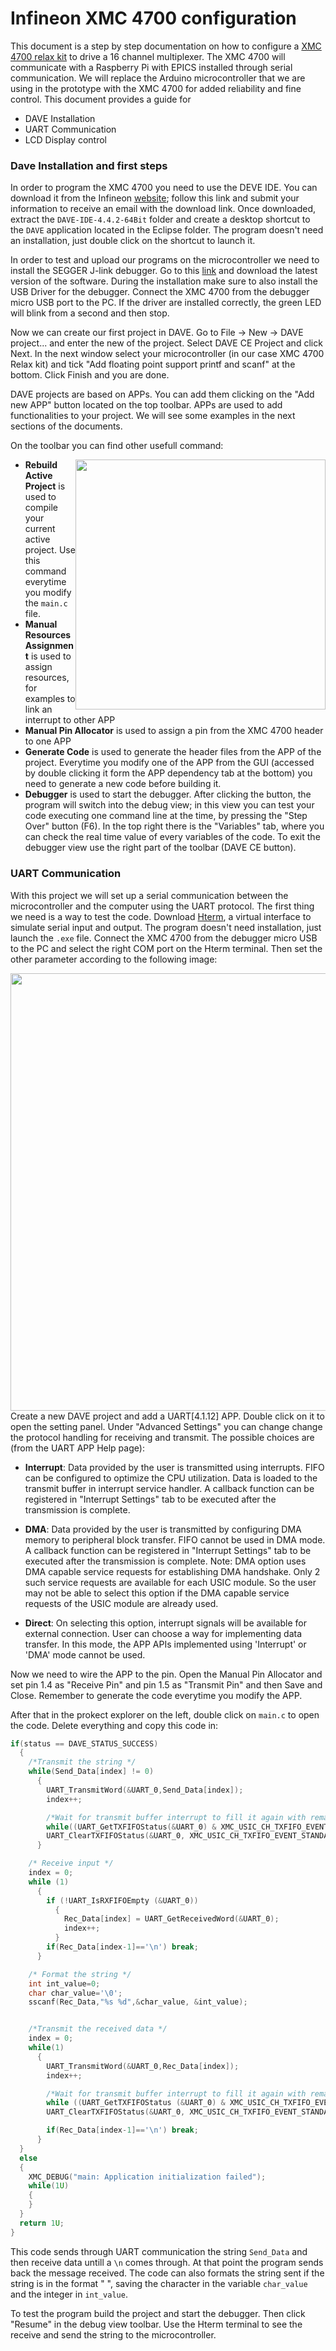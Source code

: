 # Infineon XMC 4700 configuration

This document is a step by step documentation on how to configure a [XMC 4700 relax kit](https://www.infineon.com/cms/en/product/evaluation-boards/kit_xmc47_relax_v1/) to drive a 16 channel multiplexer. The XMC 4700 will communicate with a Raspberry Pi with EPICS installed through serial communication. We will replace the Arduino microcontroller that we are using in the prototype with the XMC 4700 for added reliability and fine control. This document provides a guide for
- DAVE Installation
- UART Communication
- LCD Display control 

### Dave Installation and first steps

In order to program the XMC 4700 you need to use the DEVE IDE. You can download it from the Infineon [website](https://infineoncommunity.com/dave-download_ID645); follow this link and submit your information to receive an email with the download link. Once downloaded, extract the ``DAVE-IDE-4.4.2-64Bit`` folder and create a desktop shortcut to the ``DAVE`` application located in the Eclipse folder. The program doesn't need an installation, just double click on the shortcut to launch it. 

In order to test and upload our programs on the microcontroller we need to install the SEGGER J-link debugger. Go to this [link](https://www.segger.com/downloads/jlink/#J-LinkSoftwareAndDocumentationPack) and download the latest version of the software. During the installation make sure to also install the USB Driver for the debugger. Connect the XMC 4700 from the debugger micro USB port to the PC. If the driver are installed correctly, the green LED will blink from a second and then stop.

Now we can create our first project in DAVE. Go to File -> New -> DAVE project... and enter the new of the project. Select DAVE CE Project and click Next. In the next window select your microcontroller (in our case XMC 4700 Relax kit) and tick "Add floating point support printf and scanf" at the bottom. Click Finish and you are done.

DAVE projects are based on APPs. You can add them clicking on the "Add new APP" button located on the top toolbar. APPs are used to add functionalities to your project. We will see some examples in the next sections of the documents. 

On the toolbar you can find other usefull command:


<p align="center">
  <img style="float: right;" src="https://i.imgur.com/GfktHUA.png" width="400">
</p>

- **Rebuild Active Project** is used to compile your current active project. Use this command everytime you modify the ``main.c`` file.
- **Manual Resources Assignment** is used to assign resources, for examples to link an interrupt to other APP
- **Manual Pin Allocator** is used to assign a pin from the XMC 4700 header to one APP
- **Generate Code** is used to generate the header files from the APP of the project. Everytime you modify one of the APP from the GUI (accessed by double clicking it form the APP dependency tab at the bottom) you need to generate a new code before building it.
- **Debugger** is used to start the debugger. After clicking the button, the program will switch into the debug view; in this view you can test your code executing one command line at the time, by pressing the "Step Over" button (F6). In the top right there is the "Variables" tab, where you can check the real time value of every variables of the code. To exit the debugger view use the right part of the toolbar (DAVE CE button).

### UART Communication
With this project we will set up a serial communication between the microcontroller and the computer using the UART protocol. The first thing we need is a way to test the code. Download [Hterm](https://www.heise.de/download/product/hterm-53283), a virtual interface to simulate serial input and output. The program doesn't need installation, just launch the ``.exe`` file. Connect the XMC 4700 from the debugger micro USB to the PC and select the right COM port on the Hterm terminal. Then set the other parameter according to the following image:

<p align="center">
  <img style="float: right;" src="https://i.imgur.com/vSITmo7.png" width="700">
</p>

Create a new DAVE project and add a UART[4.1.12] APP. Double click on it to open the setting panel. Under "Advanced Settings" you can change change the protocol handling for receiving and transmit. The possible choices are (from the UART APP Help page):

- **Interrupt**: Data provided by the user is transmitted using interrupts. FIFO can be configured to optimize the CPU utilization. Data is loaded to the transmit buffer in interrupt service handler. A callback function can be registered in "Interrupt Settings" tab to be executed after the transmission is complete. 

- **DMA**: Data provided by the user is transmitted by configuring DMA memory to peripheral block transfer. FIFO cannot be used in DMA mode. A callback function can be registered in "Interrupt Settings" tab to be executed after the transmission is complete. Note: DMA option uses DMA capable service requests for establishing DMA handshake. Only 2 such service requests are available for each USIC module. So the user may not be able to select this option if the DMA capable service requests of the USIC module are already used. 

- **Direct**: On selecting this option, interrupt signals will be available for external connection. User can choose a way for implementing data transfer. In this mode, the APP APIs implemented using 'Interrupt' or 'DMA' mode cannot be used.

Now we need to wire the APP to the pin. Open the Manual Pin Allocator and set pin 1.4 as "Receive Pin" and pin 1.5 as "Transmit Pin" and then Save and Close. Remember to generate the code everytime you modify the APP.

After that in the prokect explorer on the left, double click on ``main.c`` to open the code. Delete everything and copy this code in:

```C
if(status == DAVE_STATUS_SUCCESS)
  {
    /*Transmit the string */
    while(Send_Data[index] != 0)
      {
        UART_TransmitWord(&UART_0,Send_Data[index]);
        index++;

        /*Wait for transmit buffer interrupt to fill it again with remaining data */
        while((UART_GetTXFIFOStatus(&UART_0) & XMC_USIC_CH_TXFIFO_EVENT_STANDARD) == 0);
        UART_ClearTXFIFOStatus(&UART_0, XMC_USIC_CH_TXFIFO_EVENT_STANDARD);
      }

    /* Receive input */
    index = 0;
    while (1)
      {
        if (!UART_IsRXFIFOEmpty (&UART_0))
          {
            Rec_Data[index] = UART_GetReceivedWord(&UART_0);
            index++;
          }
        if(Rec_Data[index-1]=='\n') break;
      }

    /* Format the string */
    int int_value=0;
    char char_value='\0';
    sscanf(Rec_Data,"%s %d",&char_value, &int_value);


    /*Transmit the received data */
    index = 0;
    while(1)
      {
        UART_TransmitWord(&UART_0,Rec_Data[index]);
        index++;

        /*Wait for transmit buffer interrupt to fill it again with remaining data */
        while ((UART_GetTXFIFOStatus (&UART_0) & XMC_USIC_CH_TXFIFO_EVENT_STANDARD) == 0);
        UART_ClearTXFIFOStatus(&UART_0, XMC_USIC_CH_TXFIFO_EVENT_STANDARD);

        if(Rec_Data[index-1]=='\n') break;
      }
  }
  else
  {
    XMC_DEBUG("main: Application initialization failed");
    while(1U)
    {
    }
  }
  return 1U;
}

```

This code sends through UART communication the string ``Send_Data`` and then receive data untill a ``\n`` comes through. At that point the program sends back the message received. The code can also formats the string sent if the string is in the format "<character> <spece> <integer>", saving the character in the variable ``char_value`` and the integer in ``int_value``.

To test the program build the project and start the debugger. Then click "Resume" in the debug view toolbar. Use the Hterm terminal to see the receive and send the string to the microcontroller. 
